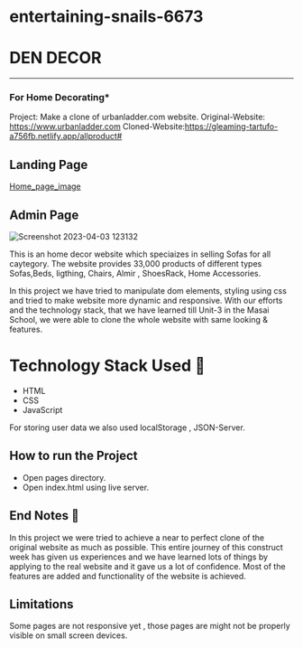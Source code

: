 # entertaining-snails-6673

# DEN DECOR

-----
### For Home Decorating* 
Project: Make a clone of urbanladder.com website.
Original-Website: https://www.urbanladder.com
Cloned-Website:https://gleaming-tartufo-a756fb.netlify.app/allproduct#
## Landing Page
[Home_page_image](https://drive.google.com/file/d/1bJxy7lLgpHyy50J6KziMhxYWgQIpBY_6/view?usp=share_link)
## Admin Page
![Screenshot 2023-04-03 123132](https://user-images.githubusercontent.com/115460422/229435830-fe8f6d2d-bbfc-456c-b9eb-611e6af6ab4f.png)

This is an home decor website which speciaizes in selling Sofas for all  caytegory. The website provides 33,000 products of different types Sofas,Beds, ligthing, Chairs, Almir , ShoesRack, Home Accessories.

In this project we have tried to manipulate dom elements, styling using css and tried to make website more dynamic and responsive. With our efforts and the technology stack, that we have learned till Unit-3 in the Masai School, we were able to clone the whole website with same looking & features.


# Technology Stack Used 🌟
* HTML
* CSS
* JavaScript

For storing user data we also used localStorage , JSON-Server.

## How to run the Project
* Open pages directory.
* Open index.html using live server.

## End Notes 📑
In this project we were tried to achieve a near to perfect clone of the original website as much as possible. This entire journey of this construct week has given us experiences and we have learned lots of things by applying to the real website and it gave us a lot of confidence. Most of the features are added and functionality of the website is achieved.

## Limitations
Some pages are not responsive yet , those pages are might not be properly visible on small screen devices.

